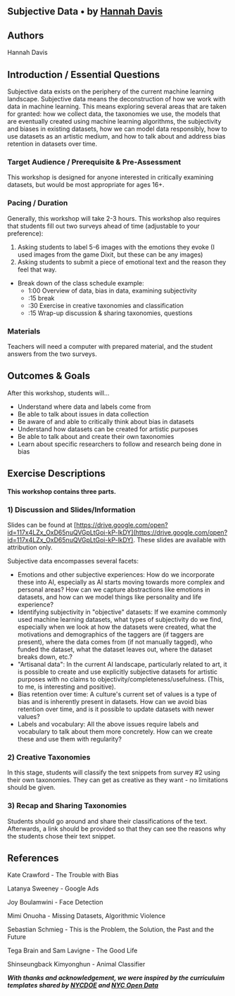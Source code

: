 ## Subjective Data • by [Hannah Davis](http://www.hannahishere.com/)

## Authors
Hannah Davis

## Introduction / Essential Questions
Subjective data exists on the periphery of the current machine learning landscape. Subjective data means the deconstruction of how we work with data in machine learning. This means exploring several areas that are taken for granted: how we collect data, the taxonomies we use, the models that are eventually created using machine learning algorithms, the subjectivity and biases in existing datasets, how we can model data responsibly, how to use datasets as an artistic medium, and how to talk about and address bias retention in datasets over time. 

### Target Audience / Prerequisite & Pre-Assessment
This workshop is designed for anyone interested in critically examining datasets, but would be most appropriate for ages 16+. 

### Pacing / Duration
Generally, this workshop will take 2-3 hours. This workshop also requires that students fill out two surveys ahead of time (adjustable to your preference):
1) Asking students to label 5-6 images with the emotions they evoke (I used images from the game Dixit, but these can be any images)
2) Asking students to submit a piece of emotional text and the reason they feel that way.

- Break down of the class schedule example: 
  - 1:00 Overview of data, bias in data, examining subjectivity 
  - :15 break
  - :30 Exercise in creative taxonomies and classification
  - :15 Wrap-up discussion & sharing taxonomies, questions

### Materials
Teachers will need a computer with prepared material, and the student answers from the two surveys.

## Outcomes & Goals
After this workshop, students will...
* Understand where data and labels come from
* Be able to talk about issues in data collection
* Be aware of and able to critically think about bias in datasets 
* Understand how datasets can be created for artistic purposes
* Be able to talk about and create their own taxonomies
* Learn about specific researchers to follow and research being done in bias

## Exercise Descriptions

#### This workshop contains three parts.

### 1) Discussion and Slides/Information

Slides can be found at [https://drive.google.com/open?id=117x4LZx_OxD65nuQVGpLtGoi-kP-lkDY](https://drive.google.com/open?id=117x4LZx_OxD65nuQVGpLtGoi-kP-lkDY). These slides are available with attribution only.

Subjective data encompasses several facets: 
- Emotions and other subjective experiences: How do we incorporate these into AI, especially as AI starts moving towards more complex and personal areas? How can we capture abstractions like emotions in datasets, and how can we model things like personality and life experience?
- Identifying subjectivity in "objective" datasets: If we examine commonly used machine learning datasets, what types of subjectivity do we find, especially when we look at how the datasets were created, what the motivations and demographics of the taggers are (if taggers are present), where the data comes from (if not manually tagged), who funded the dataset, what the dataset leaves out, where the dataset breaks down, etc.?
- "Artisanal data": In the current AI landscape, particularly related to art, it is possible to create and use explicitly subjective datasets for artistic purposes with no claims to objectivity/completeness/usefulness. (This, to me, is interesting and positive).
- Bias retention over time: A culture's current set of values is a type of bias and is inherently present in datasets. How can we avoid bias retention over time, and is it possible to update datasets with newer values? 
- Labels and vocabulary: All the above issues require labels and vocabulary to talk about them more concretely. How can we create these and use them with regularity? 

### 2) Creative Taxonomies

In this stage, students will classify the text snippets from survey #2 using their own taxonomies. They can get as creative as they want - no limitations should be given. 

### 3) Recap and Sharing Taxonomies

Students should go around and share their classifications of the text. Afterwards, a link should be provided so that they can see the reasons why the students chose their text snippet.


## References
Kate Crawford - The Trouble with Bias

Latanya Sweeney - Google Ads

Joy Boulamwini - Face Detection

Mimi Onuoha - Missing Datasets, Algorithmic Violence

Sebastian Schmieg - This is the Problem, the Solution, the Past and the Future

Tega Brain and Sam Lavigne - The Good Life

Shinseungback Kimyonghun - Animal Classifier


<!-- ## Post Session, Implementation Guidance &  Teaching Reflection
e.g. Please provide some guidance based on experience delivering the unit and potential modifications might you are considering making for future iterations of this unit. This is an opportunity for you as the unit author to give teachers practical guidance. -->

***With thanks and acknowledgement, we were inspired by the curriculuim templates shared by [NYCDOE](http://blueprint.cs4all.nyc/units/40/) and [NYC Open Data](https://github.com/datapolitan/Data_Analytics_Classes/blob/gh-pages/Excel_Tools_Summarizing_Data.md)***
